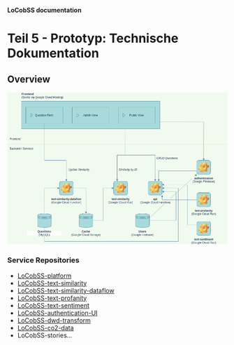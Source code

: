 **LoCobSS documentation**
# Teil 5 - Prototyp: Technische Dokumentation

## Overview
![infrastructure architecture](../assets/images/architecture.png)

### Service Repositories
- [LoCobSS-platform](https://www.github.com/sebastian-meier/LoCobSS-platform)
- [LoCobSS-text-similarity](https://www.github.com/sebastian-meier/LoCobSS-text-similarity)
- [LoCobSS-text-similarity-dataflow](https://www.github.com/sebastian-meier/LoCobSS-text-similarity-dataflow)
- [LoCobSS-text-profanity](https://www.github.com/sebastian-meier/LoCobSS-text-profanity)
- [LoCobSS-text-sentiment](https://www.github.com/sebastian-meier/LoCobSS-text-sentiment)
- [LoCobSS-authentication-UI](https://www.github.com/sebastian-meier/LoCobSS-authentication-UI)
- [LoCobSS-dwd-transform](https://www.github.com/sebastian-meier/LoCobSS-dwd-transform)
- [LoCobSS-co2-data](https://www.github.com/sebastian-meier/LoCobSS-co2-data)
- LoCobSS-stories...